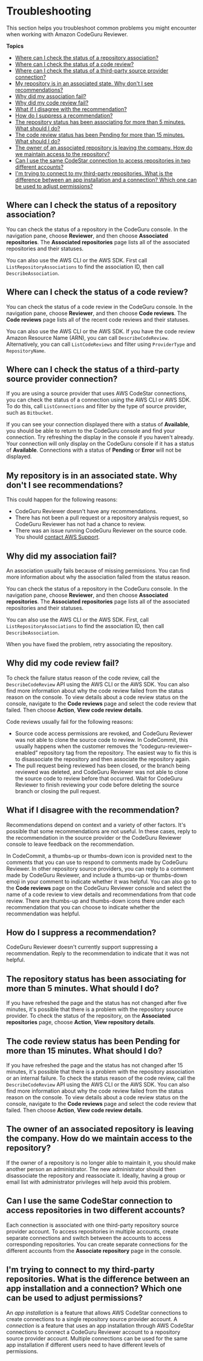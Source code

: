# Troubleshooting<a name="troubleshooting"></a>

 This section helps you troubleshoot common problems you might encounter when working with Amazon CodeGuru Reviewer\. 

**Topics**
+ [Where can I check the status of a repository association?](#troubleshooting-status-repo-assoc)
+ [Where can I check the status of a code review?](#troubleshooting-status-code-review)
+ [Where can I check the status of a third\-party source provider connection?](#troubleshooting-status-connection)
+ [My repository is in an associated state\. Why don't I see recommendations?](#troubleshooting-status-no-recos)
+ [Why did my association fail?](#troubleshooting-status-repo-assoc-failed)
+ [Why did my code review fail?](#troubleshooting-status-code-review-failed)
+ [What if I disagree with the recommendation?](#troubleshooting-status-reco-disagree)
+ [How do I suppress a recommendation?](#troubleshooting-status-reco-suppress)
+ [The repository status has been associating for more than 5 minutes\. What should I do?](#troubleshooting-long-associating-time)
+ [The code review status has been Pending for more than 15 minutes\. What should I do?](#troubleshooting-long-code-review-time)
+ [The owner of an associated repository is leaving the company\. How do we maintain access to the repository?](#troubleshooting-losing-repository-owner)
+ [Can I use the same CodeStar connection to access repositories in two different accounts?](#troubleshooting-multiple-third-party-accounts)
+ [I'm trying to connect to my third\-party repositories\. What is the difference between an app installation and a connection? Which one can be used to adjust permissions?](#troubleshooting-connections-and-apps)

## Where can I check the status of a repository association?<a name="troubleshooting-status-repo-assoc"></a>

You can check the status of a repository in the CodeGuru console\. In the navigation pane, choose **Reviewer**, and then choose **Associated repositories**\. The **Associated repositories** page lists all of the associated repositories and their statuses\. 

You can also use the AWS CLI or the AWS SDK\. First call `ListRepositoryAssociations` to find the association ID, then call `DescribeAssociation`\. 

## Where can I check the status of a code review?<a name="troubleshooting-status-code-review"></a>

You can check the status of a code review in the CodeGuru console\. In the navigation pane, choose **Reviewer**, and then choose **Code reviews**\. The **Code reviews** page lists all of the recent code reviews and their statuses\. 

You can also use the AWS CLI or the AWS SDK\. If you have the code review Amazon Resource Name \(ARN\), you can call `DescribeCodeReview`\. Alternatively, you can call `ListCodeReviews` and filter using `ProviderType` and `RepositoryName`\. 

## Where can I check the status of a third\-party source provider connection?<a name="troubleshooting-status-connection"></a>

If you are using a source provider that uses AWS CodeStar connections, you can check the status of a connection using the AWS CLI or AWS SDK\. To do this, call `ListConnections` and filter by the type of source provider, such as `Bitbucket`\. 

If you can see your connection displayed there with a status of **Available**, you should be able to return to the CodeGuru console and find your connection\. Try refreshing the display in the console if you haven't already\. Your connection will only display on the CodeGuru console if it has a status of **Available**\. Connections with a status of **Pending** or **Error** will not be displayed\. 

## My repository is in an associated state\. Why don't I see recommendations?<a name="troubleshooting-status-no-recos"></a>

This could happen for the following reasons: 
+ CodeGuru Reviewer doesn't have any recommendations\.
+ There has not been a pull request or a repository analysis request, so CodeGuru Reviewer has not had a chance to review\.
+ There was an issue running CodeGuru Reviewer on the source code\. You should [contact AWS Support](https://aws.amazon.com/premiumsupport/?nc2=h_ql_ce_spt)\.

## Why did my association fail?<a name="troubleshooting-status-repo-assoc-failed"></a>

An association usually fails because of missing permissions\. You can find more information about why the association failed from the status reason\. 

You can check the status of a repository in the CodeGuru console\. In the navigation pane, choose **Reviewer**, and then choose **Associated repositories**\. The **Associated repositories** page lists all of the associated repositories and their statuses\. 

You can also use the AWS CLI or the AWS SDK\. First, call `ListRepositoryAssociations` to find the association ID, then call `DescribeAssociation`\. 

When you have fixed the problem, retry associating the repository\. 

## Why did my code review fail?<a name="troubleshooting-status-code-review-failed"></a>

To check the failure status reason of the code review, call the `DescribeCodeReview` API using the AWS CLI or the AWS SDK\. You can also find more information about why the code review failed from the status reason on the console\. To view details about a code review status on the console, navigate to the **Code reviews** page and select the code review that failed\. Then choose **Action**, **View code review details**\. 

Code reviews usually fail for the following reasons: 
+ Source code access permissions are revoked, and CodeGuru Reviewer was not able to clone the source code to review\. In CodeCommit, this usually happens when the customer removes the “codeguru\-reviewer–enabled” repository tag from the repository\. The easiest way to fix this is to disassociate the repository and then associate the repository again\.
+ The pull request being reviewed has been closed, or the branch being reviewed was deleted, and CodeGuru Reviewer was not able to clone the source code to review before that occurred\. Wait for CodeGuru Reviewer to finish reviewing your code before deleting the source branch or closing the pull request\.

## What if I disagree with the recommendation?<a name="troubleshooting-status-reco-disagree"></a>

Recommendations depend on context and a variety of other factors\. It's possible that some recommendations are not useful\. In these cases, reply to the recommendation in the source provider or the CodeGuru Reviewer console to leave feedback on the recommendation\. 

In CodeCommit, a thumbs\-up or thumbs\-down icon is provided next to the comments that you can use to respond to comments made by CodeGuru Reviewer\. In other repository source providers, you can reply to a comment made by CodeGuru Reviewer, and include a thumbs\-up or thumbs\-down emoji in your comment to indicate whether it was helpful\. You can also go to the **Code reviews** page on the CodeGuru Reviewer console and select the name of a code review to view details and recommendations from that code review\. There are thumbs\-up and thumbs\-down icons there under each recommendation that you can choose to indicate whether the recommendation was helpful\.

## How do I suppress a recommendation?<a name="troubleshooting-status-reco-suppress"></a>

CodeGuru Reviewer doesn't currently support suppressing a recommendation\. Reply to the recommendation to indicate that it was not helpful\. 

## The repository status has been associating for more than 5 minutes\. What should I do?<a name="troubleshooting-long-associating-time"></a>

If you have refreshed the page and the status has not changed after five minutes, it's possible that there is a problem with the repository source provider\. To check the status of the repository, on the **Associated repositories** page, choose **Action**, **View repository details**\. 

## The code review status has been Pending for more than 15 minutes\. What should I do?<a name="troubleshooting-long-code-review-time"></a>

If you have refreshed the page and the status has not changed after 15 minutes, it's possible that there is a problem with the repository association or an internal failure\. To check the status reason of the code review, call the `DescribeCodeReview` API using the AWS CLI or the AWS SDK\. You can also find more information about why the code review failed from the status reason on the console\. To view details about a code review status on the console, navigate to the **Code reviews** page and select the code review that failed\. Then choose **Action**, **View code review details**\.

## The owner of an associated repository is leaving the company\. How do we maintain access to the repository?<a name="troubleshooting-losing-repository-owner"></a>

If the owner of a repository is no longer able to maintain it, you should make another person an administrator\. The new administrator should then disassociate the repository and reassociate it\. Ideally, having a group or email list with administrator privileges will help avoid this problem\.

## Can I use the same CodeStar connection to access repositories in two different accounts?<a name="troubleshooting-multiple-third-party-accounts"></a>

Each connection is associated with one third\-party repository source provider account\. To access repositories in multiple accounts, create separate connections and switch between the accounts to access corresponding repositories\. You can create separate connections for the different accounts from the **Associate repository** page in the console\.

## I'm trying to connect to my third\-party repositories\. What is the difference between an app installation and a connection? Which one can be used to adjust permissions?<a name="troubleshooting-connections-and-apps"></a>

An *app installation* is a feature that allows AWS CodeStar connections to create connections to a single repository source provider account\. A *connection* is a feature that uses an app installation through AWS CodeStar connections to connect a CodeGuru Reviewer account to a repository source provider account\. Multiple connections can be used for the same app installation if different users need to have different levels of permissions\. 